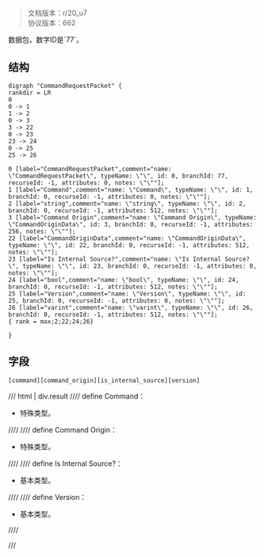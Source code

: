 # <!-- md:samp CommandRequestPacket -->

> 文档版本：r/20_u7<br/>协议版本：662

<!-- md:samp CommandRequestPacket -->数据包，数字ID是`77`。

## 结构

```viz
digraph "CommandRequestPacket" {
rankdir = LR
0
0 -> 1
1 -> 2
0 -> 3
3 -> 22
0 -> 23
23 -> 24
0 -> 25
25 -> 26

0 [label="CommandRequestPacket",comment="name: \"CommandRequestPacket\", typeName: \"\", id: 0, branchId: 77, recurseId: -1, attributes: 0, notes: \"\""];
1 [label="Command",comment="name: \"Command\", typeName: \"\", id: 1, branchId: 0, recurseId: -1, attributes: 0, notes: \"\""];
2 [label="string",comment="name: \"string\", typeName: \"\", id: 2, branchId: 0, recurseId: -1, attributes: 512, notes: \"\""];
3 [label="Command Origin",comment="name: \"Command Origin\", typeName: \"CommandOriginData\", id: 3, branchId: 0, recurseId: -1, attributes: 256, notes: \"\""];
22 [label="CommandOriginData",comment="name: \"CommandOriginData\", typeName: \"\", id: 22, branchId: 0, recurseId: -1, attributes: 512, notes: \"\""];
23 [label="Is Internal Source?",comment="name: \"Is Internal Source?\", typeName: \"\", id: 23, branchId: 0, recurseId: -1, attributes: 0, notes: \"\""];
24 [label="bool",comment="name: \"bool\", typeName: \"\", id: 24, branchId: 0, recurseId: -1, attributes: 512, notes: \"\""];
25 [label="Version",comment="name: \"Version\", typeName: \"\", id: 25, branchId: 0, recurseId: -1, attributes: 0, notes: \"\""];
26 [label="varint",comment="name: \"varint\", typeName: \"\", id: 26, branchId: 0, recurseId: -1, attributes: 512, notes: \"\""];
{ rank = max;2;22;24;26}

}

```

## 字段

```title='CommandRequestPacket'
[command][command_origin][is_internal_source][version]
```

/// html | div.result
//// define
Command：[<!-- md:samp string -->](../types/string.md)

- 特殊类型。


////
//// define
Command Origin：[<!-- md:samp CommandOriginData -->](../types/commandorigindata.md)

- 特殊类型。


////
//// define
Is Internal Source?：<!-- md:samp bool -->

- 基本类型。


////
//// define
Version：<!-- md:samp varint -->

- 基本类型。


////

///

